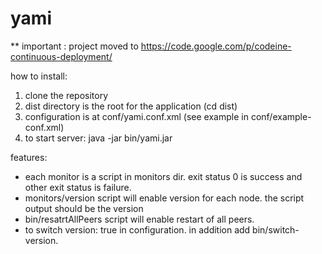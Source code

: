 yami
====

** important : project moved to https://code.google.com/p/codeine-continuous-deployment/


how to install:
1. clone the repository
2. dist directory is the root for the application (cd dist)
3. configuration is at conf/yami.conf.xml (see example in conf/example-conf.xml)
4. to start server: java -jar bin/yami.jar

features:
* each monitor is a script in monitors dir. 
exit status 0 is success and other exit status is failure.
* monitors/version script will enable version for each node. 
the script output should be the version
* bin/resatrtAllPeers script will enable restart of all peers.
* to switch version: <switchVersionEnabled>true</switchVersionEnabled> in configuration.
in addition add bin/switch-version.
